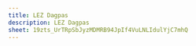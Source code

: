 ```yaml
---
title: LEZ Dagpas
description: LEZ Dagpas
sheet: 19zts_UrTRpSbJyzMDMRB94JpIf4VuLNLIdulYjC7mhQ
---
```

